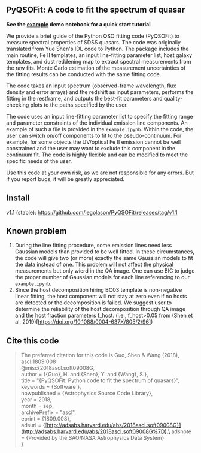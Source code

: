 ## PyQSOFit: A code to fit the spectrum of quasar  

__See the [example](https://nbviewer.org/github/legolason/PyQSOFit/blob/master/example/example.ipynb) demo notebook for a quick start tutorial__

We provide a brief guide of the Python QSO fitting code (PyQSOFit) to measure spectral properties of SDSS quasars. The code was originally translated from Yue Shen's IDL code to Python. The package includes the main routine, Fe II templates, an input line-fitting parameter list, host galaxy templates, and dust reddening map to extract spectral measurements from the raw fits. Monte Carlo estimation of the measurement uncertainties of the fitting results can be conducted with the same fitting code. 

The code takes an input spectrum (observed-frame wavelength, flux density and error arrays) and the redshift as input parameters, performs the fitting in the restframe, and outputs the best-fit parameters and quality-checking plots to the paths specified by the user. 

The code uses an input line-fitting parameter list to specify the fitting range and parameter constraints of the individual emission line components. An example of such a file is provided in the ``example.ipynb``. Within the code, the user can switch on/off components to fit to the pseudo-continuum. For example, for some objects the UV/optical Fe II emission cannot be well constrained and the user may want to exclude this component in the continuum fit. The code is highly flexible and can be modified to meet the specific needs of the user.

Use this code at your own risk, as we are not responsible for any errors. But if you report bugs, it will be greatly appreciated.

## Install

v1.1 (stable): https://github.com/legolason/PyQSOFit/releases/tag/v1.1

## Known problem

1. During the line fitting procedure, some emission lines need less Gaussian models than provided to be well fitted. In these circumstances, the code will give two (or more) exactly the same Gaussian models to fit the data instead of one. This problem will not affect the physical measurements but only wierd in the QA image. One can use BIC to judge the proper number of Gaussian models for each line referencing to our `example.ipynb`.
2. Since the host decomposition hiring BC03 template is non-negative linear fitting, the host component will not stay at zero even if no hosts are detected or the decomposition is failed. We suggest user to determine the reliability of the host decomposition through QA image and the host fraction parameters f_host. (i.e., f_host>0.05 from (Shen et al. 2019)[https://doi.org/10.1088/0004-637X/805/2/96])

## Cite this code

> The preferred citation for this code is Guo, Shen & Wang (2018), ascl:1809:008\
> @misc{2018ascl.soft09008G,\
> author = {{Guo}, H. and {Shen}, Y. and {Wang}, S.},\
> title = "{PyQSOFit: Python code to fit the spectrum of quasars}",\
> keywords = {Software },\
> howpublished = {Astrophysics Source Code Library},\
> year = 2018,\
> month = sep,\
> archivePrefix = "ascl",\
> eprint = {1809.008},\
> adsurl = {[http://adsabs.harvard.edu/abs/2018ascl.soft09008G}](http://adsabs.harvard.edu/abs/2018ascl.soft09008G%7D),\
> adsnote = {Provided by the SAO/NASA Astrophysics Data System}\
> }
